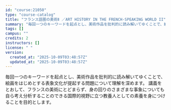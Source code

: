 ```yaml
---
id: "course:21050"
type: "course-catalog"
title: "フランス語圏の美術Ⅱ ／ART HISTORY IN THE FRENCH-SPEAKING WORLD II"
summary: "毎回一つのキーワードを起点とし、美術作品を批判的に読み解いてゆくことで、絵画をはじめとする表象文化が提起する問題について理解を深めます。 講義をとおして、フランスの美術にとどまらず、身の回りのさまざまな事象についても自ら考え分析することので…"
tags: []
campus: ""
credits: 2
instructors: []
license: " "
version:
  created_at: "2025-10-09T03:48:57Z"
  updated_at: "2025-10-09T03:48:57Z"
---
```


毎回一つのキーワードを起点とし、美術作品を批判的に読み解いてゆくことで、絵画をはじめとする表象文化が提起する問題について理解を深めます。 講義をとおして、フランスの美術にとどまらず、身の回りのさまざまな事象についても自ら考え分析することのできる国際的視野に立つ教養人としての素養を身につけることを目的とします。
